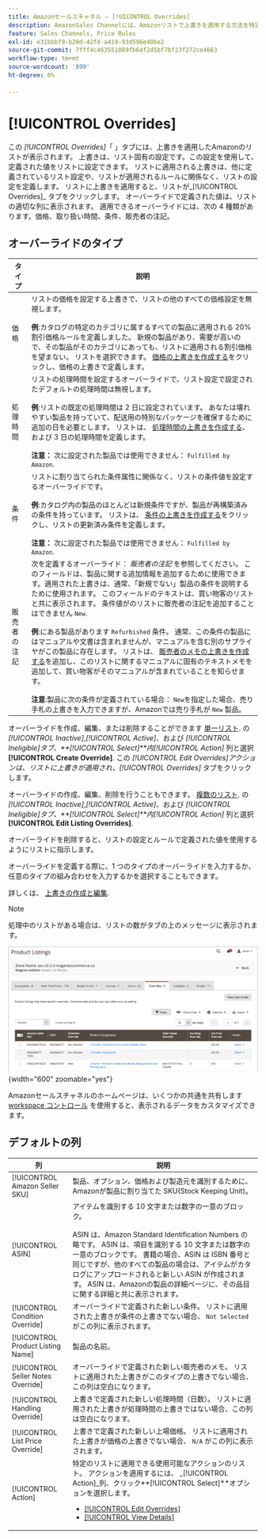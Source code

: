 ```yaml
---
title: Amazonセールスチャネル — [!UICONTROL Overrides]
description: AmazonSales Channelには、Amazonリストで上書きを適用する方法を特定し管理するのに役立つ「上書き」タブが用意されています。
feature: Sales Channels, Price Rules
exl-id: e31bbbf9-b20d-42fd-a419-93d596e40be2
source-git-commit: 7fff4c463551089fb64f2d5bf7bf23f272ce4663
workflow-type: tm+mt
source-wordcount: '899'
ht-degree: 0%

---
```


# [!UICONTROL Overrides]

この _[!UICONTROL Overrides]_「 」タブには、上書きを適用したAmazonのリストが表示されます。 上書きは、リスト固有の設定です。この設定を使用して、定義された値をリストに設定できます。 リストに適用される上書きは、他に定義されているリスト設定や、リストが適用されるルールに関係なく、リストの設定を定義します。 リストに上書きを適用すると、リストが_[!UICONTROL Overrides]_ タブをクリックします。 オーバーライドで定義された値は、リストの適切な列に表示されます。 適用できるオーバーライドには、次の 4 種類があります。価格、取り扱い時間、条件、販売者の注記。

## オーバーライドのタイプ

| タイプ | 説明 |
|---------------|----------------------------------------------------------------------------------------------------------------------------------------------------------------------------------------------------------------------------------------------------------------------------------------------------------------------------------------------------------------------------------------------------------------------------------------------------------------------------------------------------------------------------------------------------------------------------------------------------------------------------------------------------------------------------------------------------------------------------------------------------------------------------------------------------------------------------------------------------------------------------------------------------------------------------------------------------------------------------------------------------------------------------------|
| 価格 | リストの価格を設定する上書きで、リストの他のすべての価格設定を無視します。 <br><br>**例**:カタログの特定のカテゴリに属するすべての製品に適用される 20%割引価格ルールを定義しました。 新規の製品があり、需要が高いので、その製品がそのカテゴリにあっても、リストに適用される割引価格を望まない。 リストを選択できます。 [価格の上書きを作成する](./creating-editing-overrides.md#edit-override-single-listing)をクリックし、価格の上書きで定義します。 |
| 処理時間 | リストの処理時間を設定するオーバーライドで、リスト設定で設定されたデフォルトの処理時間は無視します。<br><br>**例**:リストの既定の処理時間は 2 日に設定されています。 あなたは壊れやすい製品を持っていて、配送用の特別なパッケージを確保するために追加の日を必要とします。 リストは、 [処理時間の上書きを作成する](./creating-editing-overrides.md#edit-override-single-listing)、および 3 日の処理時間を定義します。<br><br>**注意：** 次に設定された製品では使用できません： `Fulfilled by Amazon`. |
| 条件 | リストに割り当てられた条件属性に関係なく、リストの条件値を設定するオーバーライドです。<br><br>**例**:カタログ内の製品のほとんどは新規条件ですが、製品が再構築済みの条件を持っています。 リストは、 [条件の上書きを作成する](./creating-editing-overrides.md#edit-override-single-listing)をクリックし、リストの更新済み条件を定義します。<br><br>**注意：** 次に設定された製品では使用できません： `Fulfilled by Amazon`. |
| 販売者の注記 | 次を定義するオーバーライド： _販売者の注記_ を参照してください。 このフィールドは、製品に関する追加情報を追加するために使用できます。適用された上書きは、通常、「新規でない」製品の条件を説明するために使用されます。 このフィールドのテキストは、買い物客のリストと共に表示されます。 条件値がのリストに販売者の注記を追加することはできません `New`. <br><br>**例**:にある製品があります `Refurbished` 条件。 通常、この条件の製品にはマニュアルや文書は含まれませんが、マニュアルを含む別のサプライヤがこの製品に存在します。 リストは、 [販売者のメモの上書きを作成する](./creating-editing-overrides.md#edit-override-single-listing)を追加し、このリストに関するマニュアルに固有のテキストメモを追加して、買い物客がそのマニュアルが含まれていることを知らせます。<br><br>**注意**:製品に次の条件が定義されている場合： `New`を指定した場合、売り手札の上書きを入力できますが、Amazonでは売り手札が `New` 製品。 |

オーバーライドを作成、編集、または削除することができます [単一リスト](./creating-editing-overrides.md#edit-override-single-listing). の _[!UICONTROL Inactive]_,_[!UICONTROL Active]_、および _[!UICONTROL Ineligible]_タブ、**[!UICONTROL Select]**内_[!UICONTROL Action]_ 列と選択 **[!UICONTROL Create Override]**. この _[!UICONTROL Edit Overrides]_アクションは、リストに上書きが適用され、_[!UICONTROL Overrides]_ タブをクリックします。

オーバーライドの作成、編集、削除を行うこともできます。 [複数のリスト](./creating-editing-overrides.md#edit-override-multiple-listings). の _[!UICONTROL Inactive]_,_[!UICONTROL Active]_、および _[!UICONTROL Ineligible]_タブ、**[!UICONTROL Select]**内_[!UICONTROL Action]_ 列と選択 **[!UICONTROL Edit Listing Overrides]**.

オーバーライドを削除すると、リストの設定とルールで定義された値を使用するようにリストに指示します。

オーバーライドを定義する際に、1 つのタイプのオーバーライドを入力するか、任意のタイプの組み合わせを入力するかを選択することもできます。

詳しくは、 [上書きの作成と編集](./creating-editing-overrides.md).

>[!NOTE]
>
>処理中のリストがある場合は、リストの数がタブの上のメッセージに表示されます。

![「上書き」タブ](assets/amazon-overrides.png){width="600" zoomable="yes"}

Amazonセールスチャネルのホームページは、いくつかの共通を共有します [workspace コントロール](./workspace-controls.md) を使用すると、表示されるデータをカスタマイズできます。

## デフォルトの列

| 列 | 説明 |
|------------------------------------|------------------------------------------------------------------------------------------------------------------------------------------------------------------------------------------------------------------------------------------------------------------------------------------------------------------------------------------------------------------------------------------------------------------------------------------------------------------------------------|
| [!UICONTROL Amazon Seller SKU] | 製品、オプション、価格および製造元を識別するために、Amazonが製品に割り当てた SKU(Stock Keeping Unit)。 |
| [!UICONTROL ASIN] | アイテムを識別する 10 文字または数字の一意のブロック。<br><br>ASIN は、Amazon Standard Identification Numbers の略です。 ASIN は、項目を識別する 10 文字または数字の一意のブロックです。 書籍の場合、ASIN は ISBN 番号と同じですが、他のすべての製品の場合は、アイテムがカタログにアップロードされると新しい ASIN が作成されます。 ASIN は、Amazonの製品の詳細ページに、その品目に関する詳細と共に表示されます。 |
| [!UICONTROL Condition Override] | オーバーライドで定義された新しい条件。 リストに適用された上書きが条件の上書きでない場合、 `Not Selected` がこの列に表示されます。 |
| [!UICONTROL Product Listing Name] | 製品の名前。 |
| [!UICONTROL Seller Notes Override] | オーバーライドで定義された新しい販売者のメモ。 リストに適用された上書きがこのタイプの上書きでない場合、この列は空白になります。 |
| [!UICONTROL Handling Override] | 上書きで定義された新しい処理時間（日数）。 リストに適用された上書きが処理時間の上書きではない場合、この列は空白になります。 |
| [!UICONTROL List Price Override] | 上書きで定義された新しい上場価格。 リストに適用された上書きが価格の上書きでない場合、 `N/A` がこの列に表示されます。 |
| [!UICONTROL Action] | 特定のリストに適用できる使用可能なアクションのリスト。 アクションを適用するには、 _[!UICONTROL Action]_列、クリック&#x200B;**[!UICONTROL Select]**オプションを選択します。<ul><li>[[!UICONTROL Edit Overrides]](./creating-editing-overrides.md#edit-override-single-listing)</li><li>[[!UICONTROL View Details]](./product-listing-details.md)</li></ul> |
